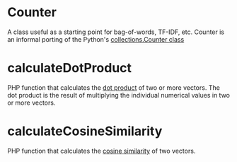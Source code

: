 # Counter
A class useful as a starting point for bag-of-words, TF-IDF, etc. Counter is an informal porting of the Python's [collections.Counter class](https://docs.python.org/3/library/collections.html#collections.Counter)

# calculateDotProduct
PHP function that calculates the [dot product](https://en.wikipedia.org/wiki/Dot_product) of two or more vectors. The dot product is the result of multiplying the individual numerical values in two or more vectors.

# calculateCosineSimilarity
PHP function that calculates the [cosine similarity](https://en.wikipedia.org/wiki/Cosine_similarity) of two vectors.
